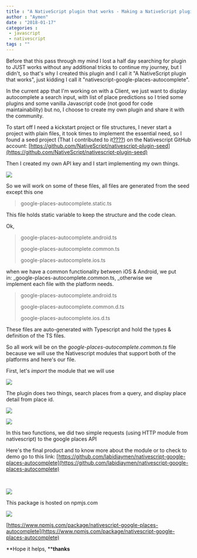```yaml
---
title : "A NativeScript plugin that works - Making a NativeScript plugin"
author : "Aymen"
date : "2018-01-17"
categories : 
 - javascript
 - nativescript
tags : ""
---
```


Before that this pass through my mind I lost a half day searching for plugin to JUST works without any additional tricks to continue my journey, but I didn't, so that's why I created this plugin and I call it "A NativeScript plugin that works", just kidding I call it "nativescript-google-places-autocomplete".

In the current app that I'm working on with a Client, we just want to display autocomplete a search input, with list of place predictions so I tried some plugins and some vanilla Javascript code (not good for code maintainability) but no, I choose to create my own plugin and share it with the community.

To start off I need a kickstart project or file structures, I never start a project with plain files, it took times to implement the essential need, so I found a seed project (That I contributed to it[????](https://www.google.tn/url?sa=t&rct=j&q=&esrc=s&source=web&cd=8&ved=0ahUKEwjJjriVmd_YAhWEOxQKHV7WAC4QFgg8MAc&url=https%3A%2F%2Femojipedia.org%2Fsmiling-face-with-open-mouth-and-smiling-eyes%2F&usg=AOvVaw3FsYUcJ_jXLdva7w3mRdau)) on the Nativescript GitHub account: [https://github.com/NativeScript/nativescript-plugin-seed](https://github.com/NativeScript/nativescript-plugin-seed)

Then I created my own API key and I start implementing my own things.

![](https://aymen.co/wp-content/uploads/2018/01/Capture-d’écran-2018-01-17-à-15.31.37.png)

So we will work on some of these files, all files are generated from the seed except this one

> google-places-autocomplete.static.ts

This file holds static variable to keep the structure and the code clean.

Ok,

> google-places-autocomplete.android.ts
> 
> google-places-autocomplete.common.ts
> 
> google-places-autocomplete.ios.ts

when we have a common functionality between iOS & Android, we put in: _google-places-autocomplete.common.ts, _otherwise we implement each file with the platform needs.

> google-places-autocomplete.android.ts
> 
> google-places-autocomplete.common.d.ts
> 
> google-places-autocomplete.ios.d.ts

These files are auto-generated with Typescript and hold the types & definition of the TS files.

So all work will be on the _google-places-autocomplete.common.ts_ file because we will use the Nativescript modules that support both of the platforms and here's our file.

First, let's _import_ the module that we will use

![](https://aymen.co/wp-content/uploads/2018/01/Capture-d’écran-2018-01-17-à-17.13.45.png)

The plugin does two things, search places from a query, and display place detail from place id.

![](https://aymen.co/wp-content/uploads/2018/01/Capture-d’écran-2018-01-17-à-17.13.55.png)

![](https://aymen.co/wp-content/uploads/2018/01/Capture-d’écran-2018-01-17-à-17.14.04.png)

In this two functions, we did two simple requests (using HTTP module from nativescript) to the google places API

Here's the final product and to know more about the module or to check to demo go to this link: [https://github.com/labidiaymen/nativescript-google-places-autocomplete](https://github.com/labidiaymen/nativescript-google-places-autocomplete)

 

![](https://user-images.githubusercontent.com/3775924/35034560-e0519724-fb6e-11e7-857c-0caaa6499d6a.gif)

This package is hosted on npmjs.com

![](https://badge.fury.io/js/nativescript-google-places-autocomplete.svg)

[https://www.npmjs.com/package/nativescript-google-places-autocomplete](https://www.npmjs.com/package/nativescript-google-places-autocomplete)

**Hope it helps, ****thanks**
